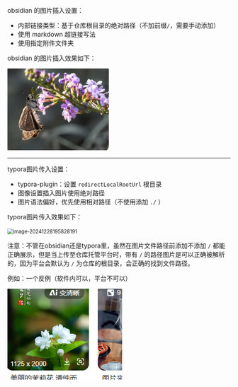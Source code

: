 obsidian 的图片插入设置：
- 内部链接类型：基于仓库根目录的绝对路径（不加前缀`/`，需要手动添加）
- 使用 markdown 超链接写法
- 使用指定附件文件夹

obsidian 的图片插入效果如下：

![](/1_store/1_asset/20241228194806215.png)


---

typora图片传入设置：

- typora-plugin：设置 `redirectLocalRootUrl` 根目录
- 图像设置插入图片使用绝对路径
- 图片语法偏好，优先使用相对路径（不使用添加 `./` ）

typora图片传入效果如下：

<img src="/1_store/1_asset/image-20241228195828191.png" alt="image-20241228195828191" style="zoom:80%;" />

注意：不管在obsidian还是typora里，虽然在图片文件路径前添加不添加 `/` 都能正确展示，但是当上传至仓库托管平台时，带有  `/` 的路径图片是可以正确被解析的，因为平台会默认为 `/` 为仓库的根目录，会正确的找到文件路径。

例如：一个反例（软件内可以，平台不可以）

![image-20241228200751003](1_store/1_asset/image-20241228200751003.png)

